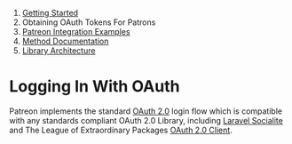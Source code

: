 1. [Getting Started](01-getting-started.md)
2. Obtaining OAuth Tokens For Patrons
3. [Patreon Integration Examples](03-examples.md)
4. [Method Documentation](04-documentation.md)
5. [Library Architecture](05-architecture.md)

# Logging In With OAuth

Patreon implements the standard [OAuth 2.0](https://oauth.net/2/) login flow
which is compatible with any standards compliant OAuth 2.0 Library, including
[Laravel Socialite](https://laravel.com/docs/5.6/socialite) and The League of
Extraordinary Packages [OAuth 2.0 Client](http://oauth2-client.thephpleague.com/).
